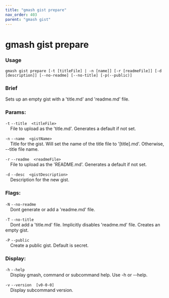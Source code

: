 ```yaml
---
title: "gmash gist prepare"
nav_order: 403
parent: "gmash gist"
---
```


# gmash gist prepare

### Usage
`gmash gist prepare [-t [titleFile] | -n [name]] [-r [readmeFile]] [-d [description]] [--no-readme] [--no-title] [-p(--public)]`

### Brief
Sets up an empty gist with a 'title.md' and 'readme.md' file.

### Params:
`-t`  `--title  <titleFile>` \
&nbsp;&nbsp;&nbsp;&nbsp;File to upload as the 'title.md'. Generates a default if not set.

`-n`  `--name  <gistName>` \
&nbsp;&nbsp;&nbsp;&nbsp;Title for the gist. Will set the name of the title file to '[title].md'. Otherwise, --title file name.

`-r`  `--readme  <readmeFile>` \
&nbsp;&nbsp;&nbsp;&nbsp;File to upload as the 'README.md'. Generates a default if not set.

`-d`  `--desc  <gistDescription>` \
&nbsp;&nbsp;&nbsp;&nbsp;Description for the new gist.

### Flags:
`-N`  `--no-readme` \
&nbsp;&nbsp;&nbsp;&nbsp;Dont generate or add a 'readme.md' file.

`-T`  `--no-title` \
&nbsp;&nbsp;&nbsp;&nbsp;Dont add a 'title.md' file. Implicitly disables 'readme.md' file. Creates an empty gist.

`-P`  `--public` \
&nbsp;&nbsp;&nbsp;&nbsp;Create a public gist. Default is secret.

### Display:
`-h`  `--help` \
&nbsp;&nbsp;&nbsp;&nbsp;Display gmash, command or subcommand help. Use -h or --help.

`-v`  `--version  [v0-0-0]` \
&nbsp;&nbsp;&nbsp;&nbsp;Display subcommand version.
